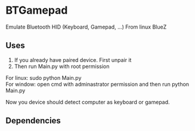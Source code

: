 # BTGamepad
Emulate Bluetooth HID (Keyboard, Gamepad, ...) From linux BlueZ

## Uses
1) If you already have paired device. First unpair it <br/>
2) Then run Main.py with root permission <br/>

For linux: sudo python Main.py<br/>
For window: open cmd with adminastrator permission and then run python Main.py

Now you device should detect computer as keyboard or gamepad.

## Dependencies

